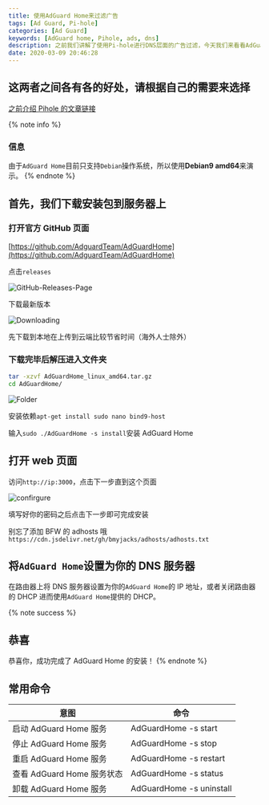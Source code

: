 ```yaml
---
title: 使用AdGuard Home来过滤广告
tags: [Ad Guard, Pi-hole]
categories: [Ad Guard]
keywords: [AdGuard home, Pihole, ads, dns]
description: 之前我们讲解了使用Pi-hole进行DNS层面的广告过滤，今天我们来看看AdGuard Home的表现是不是和Pihole一样呢?一起来看看吧。
date: 2020-03-09 20:46:28
---
```


## 这两者之间各有各的好处，请根据自己的需要来选择

[之前介绍 Pihole 的文章链接](https://www.bmyjacks.cn/2020/pihole.html)

{% note info %}

### 信息

由于`AdGuard Home`目前只支持`Debian`操作系统，所以使用**Debian9 amd64**来演示。
{% endnote %}

## 首先，我们下载安装包到服务器上

### 打开官方 GitHub 页面

[https://github.com/AdguardTeam/AdGuardHome](https://github.com/AdguardTeam/AdGuardHome)

点击`releases`

![GitHub-Releases-Page](https://cdn.bmyjacks.io/img/20200309194654.png?x-oss-process=style/img)

下载最新版本

![Downloading](https://cdn.bmyjacks.io/img/20200309194854.png?x-oss-process=style/img)

先下载到本地在上传到云端比较节省时间（海外人士除外）

### 下载完毕后解压进入文件夹

```bash
tar -xzvf AdGuardHome_linux_amd64.tar.gz
cd AdGuardHome/
```

![Folder](https://cdn.bmyjacks.io/img/20200309201502.png?x-oss-process=style/img)

安装依赖`apt-get install sudo nano bind9-host`

输入`sudo ./AdGuardHome -s install`安装 AdGuard Home

## 打开 web 页面

访问`http://ip:3000`，点击下一步直到这个页面

![confirgure](https://cdn.bmyjacks.io/img/20200309202015.png?x-oss-process=style/img)

填写好你的密码之后点击下一步即可完成安装

别忘了添加 BFW 的 adhosts 哦`https://cdn.jsdelivr.net/gh/bmyjacks/adhosts/adhosts.txt`

## 将`AdGuard Home`设置为你的 DNS 服务器

在路由器上将 DNS 服务器设置为你的`AdGuard Home`的 IP 地址，或者关闭路由器的 DHCP 进而使用`AdGuard Home`提供的 DHCP。

{% note success %}

## 恭喜

恭喜你，成功完成了 AdGuard Home 的安装！
{% endnote %}

## 常用命令

| 意图                       | 命令                     |
| -------------------------- | ------------------------ |
| 启动 AdGuard Home 服务     | AdGuardHome -s start     |
| 停止 AdGuard Home 服务     | AdGuardHome -s stop      |
| 重启 AdGuard Home 服务     | AdGuardHome -s restart   |
| 查看 AdGuard Home 服务状态 | AdGuardHome -s status    |
| 卸载 AdGuard Home 服务     | AdGuardHome -s uninstall |
